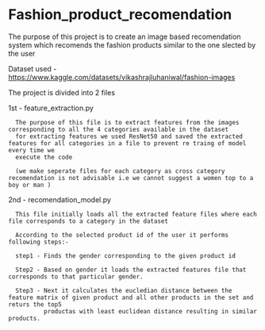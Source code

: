 # Fashion_product_recomendation
The purpose of this project is to create an image based recomendation system which recomends the fashion products similar to the one slected by the user 

Dataset used - https://www.kaggle.com/datasets/vikashrajluhaniwal/fashion-images

The project is divided into 2 files 

1st - feature_extraction.py
      
      The purpose of this file is to extract features from the images corresponding to all the 4 categories available in the dataset
      for extracting features we used ResNet50 and saved the extracted features for all categories in a file to prevent re traing of model every time we
      execute the code 
      
      (we make seperate files for each category as cross category recomendation is not advisable i.e we cannot suggest a women top to a boy or man )
      
2nd - recomendation_model.py
      
      This file initially loads all the extracted feature files where each file corresponds to a category in the dataset 
      
      According to the selected product id of the user it performs following steps:-
      
      step1 - Finds the gender corresponding to the given product id
      
      Step2 - Based on gender it loads the extracted features file that corresponds to that particular gender.
      
      Step3 - Next it calculates the eucledian distance between the feature matrix of given product and all other products in the set and returs the top5 
              productas with least euclidean distance resulting in similar products.
              
           
      
 
